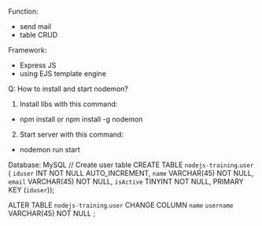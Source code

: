 Function:
- send mail
- table CRUD

Framework:
- Express JS
- using EJS template engine


Q: How to install and start nodemon?

1. Install libs with this command:
- npm install or npm install -g nodemon

2. Start server with this command:
- nodemon run start

Database: MySQL
// Create user table
CREATE TABLE `nodejs-training`.`user` (
  `iduser` INT NOT NULL AUTO_INCREMENT,
  `name` VARCHAR(45) NOT NULL,
  `email` VARCHAR(45) NOT NULL,
  `isActive` TINYINT NOT NULL,
  PRIMARY KEY (`iduser`));

ALTER TABLE `nodejs-training`.`user` 
CHANGE COLUMN `name` `username` VARCHAR(45) NOT NULL ;
